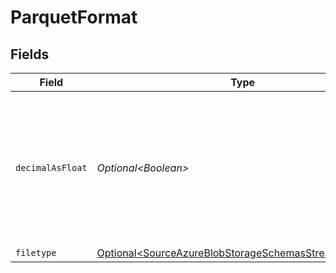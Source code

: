 # ParquetFormat


## Fields

| Field                                                                                                                                     | Type                                                                                                                                      | Required                                                                                                                                  | Description                                                                                                                               |
| ----------------------------------------------------------------------------------------------------------------------------------------- | ----------------------------------------------------------------------------------------------------------------------------------------- | ----------------------------------------------------------------------------------------------------------------------------------------- | ----------------------------------------------------------------------------------------------------------------------------------------- |
| `decimalAsFloat`                                                                                                                          | *Optional\<Boolean>*                                                                                                                      | :heavy_minus_sign:                                                                                                                        | Whether to convert decimal fields to floats. There is a loss of precision when converting decimals to floats, so this is not recommended. |
| `filetype`                                                                                                                                | [Optional\<SourceAzureBlobStorageSchemasStreamsFiletype>](../../models/shared/SourceAzureBlobStorageSchemasStreamsFiletype.md)            | :heavy_minus_sign:                                                                                                                        | N/A                                                                                                                                       |